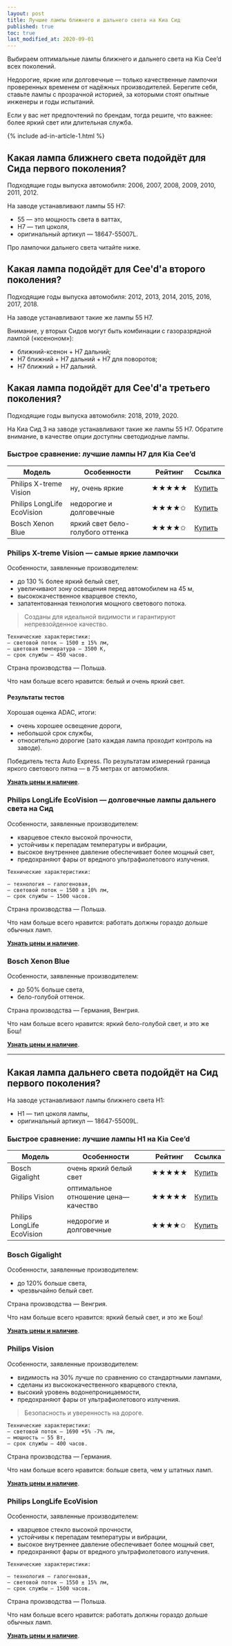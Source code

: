 ```yaml
---
layout: post
title: Лучшие лампы ближнего и дальнего света на Киа Сид
published: true
toc: true
last_modified_at: 2020-09-01
---
```


Выбираем оптимальные лампы ближнего и дальнего света на Kia Cee’d всех поколений.

Недорогие, яркие или долговечные — только качественные лампочки проверенных временем от надёжных производителей.
Берегите себя, ставьте лампы с прозрачной историей, за которыми стоят опытные инженеры и годы испытаний.

Если у вас нет предпочтений по брендам, тогда решите, что важнее: более яркий свет или длительная служба.

{% include ad-in-article-1.html %}


## Какая лампа ближнего света подойдёт для Сида первого поколения?

Подходящие годы выпуска автомобиля: 2006, 2007, 2008, 2009, 2010, 2011, 2012.

На заводе устанавливают лампы 55 H7:

- 55 — это мощность света в ваттах,
- H7 — тип цоколя,
- оригинальный артикул — 18647-55007L.

Про лампочки дальнего света читайте ниже.

## Какая лампа подойдёт для Cee'd'а второго поколения?

Подходящие годы выпуска автомобиля: 2012, 2013, 2014, 2015, 2016, 2017, 2018.

На заводе устанавливают такие же лампы 55 H7.

Внимание, у вторых Сидов могут быть комбинации с газоразрядной лампой («ксеноном»):
- ближний-ксенон + Н7 дальний;
- Н7 ближний + Н7 дальний + Н7 для поворотов;
- Н7 ближний + Н7 дальний.

## Какая лампа подойдёт для Cee'd'а третьего поколения?

Подходящие годы выпуска автомобиля: 2018, 2019, 2020.

На Киа Сид 3 на заводе устанавливают такие же лампы 55 H7. Обратите внимание, в качестве опции доступны светодиодные лампы. 


### Быстрое сравнение: лучшие лампы H7 для Kia Cee’d

| Модель                     | Особенности                      | Рейтинг | Ссылка                          |
|----------------------------|----------------------------------|---------|---------------------------------|
| Philips X-treme Vision     | ну, очень яркие                  | ★★★★★   | [Купить](https://ya.cc/m/p6Udw) |
| Philips LongLife EcoVision | недорогие и долговечные          | ★★★★✩   | [Купить](https://ya.cc/m/p6WJC) |
| Bosch Xenon Blue           | яркий свет бело-голубого оттенка | ★★★★✩   | [Купить](https://ya.cc/m/p6Wt8) |

### Philips X-treme Vision — самые яркие лампочки

Особенности, заявленные производителем:

- до 130 % более яркий белый свет,
- увеличивают зону освещения перед автомобилем на 45 м,
- высококачественное кварцевое стекло,
- запатентованная технология мощного светового потока.

> Созданы для идеальной видимости и гарантируют непревзойденное качество.

```
Технические характеристики:
— световой поток — 1500 ± 15% лм,
— цветовая температура — 3500 К,
— срок службы — 450 часов.
```

Страна производства — Польша.

Что нам больше всего нравится: белый и очень яркий свет.

#### Результаты тестов
Хорошая оценка ADAC, итоги:

- очень хорошее освещение дороги,
- небольшой срок службы,
- относительно дорогие (зато каждая лампа проходит контроль на заводе).

Победитель теста Auto Express. По результатам измерений граница яркого светового пятна — в 75 метрах от автомобиля.

**[Узнать цены и наличие](https://ya.cc/m/p6Udw)**.

### Philips LongLife EcoVision — долговечные лампы дальнего света на Сид

Особенности, заявленные производителем:

- кварцевое стекло высокой прочности,
- устойчивы к перепадам температуры и вибрации,
- высокое внутреннее давление обеспечивает более мощный свет,
- предохраняют фары от вредного ультрафиолетового излучения.

```
Технические характеристики:

— технология — галогеновая,
— световой поток — 1500 ± 10% лм,
— срок службы — 1500 часов.
```

Страна производства — Польша.

Что нам больше всего нравится: работать должны гораздо дольше обычных ламп.

**[Узнать цены и наличие](https://ya.cc/m/p6WJC)**.


### Bosch Xenon Blue

Особенности, заявленные производителем:

- до 50% больше света,
- бело-голубой оттенок.

Страна производства — Германия, Венгрия.

Что нам больше всего нравится: яркий бело-голубой свет, и это же Бош!

**[Узнать цены и наличие](https://ya.cc/m/p6Wt8)**.

---

## Какая лампа дальнего света подойдёт на Сид первого поколения?

На заводе устанавливают лампы ближнего света H1:

- H1 — тип цоколя лампы,
- оригинальный артикул — 18647-55009L.

### Быстрое сравнение: лучшие лампы H1 на Kia Cee’d

| Модель                     | Особенности                         | Рейтинг | Ссылка                          |
|----------------------------|-------------------------------------|---------|---------------------------------|
| Bosch Gigalight            | очень яркий белый свет              | ★★★★★   | [Купить](https://ya.cc/m/p6ZFN) |
| Philips Vision             | оптимальное отношение цена—качество | ★★★★★   | [Купить](https://ya.cc/m/p6ZfW) |
| Philips LongLife EcoVision | недорогие и долговечные             | ★★★★✩   | [Купить](https://ya.cc/m/p6bRL) |

### Bosch Gigalight

Особенности, заявленные производителем:

- до 120% больше света,
- чрезвычайно белый свет.

Страна производства — Венгрия.

Что нам больше всего нравится: яркий белый свет, и это же Бош!

**[Узнать цены и наличие](https://ya.cc/m/p6ZFN)**.

### Philips Vision

Особенности, заявленные производителем:

- видимость на 30% лучше по сравнению со стандартными лампами,
- сделаны из высококачественного кварцевого стекла,
- высокий уровень водонепроницаемости,
- предохраняют фары от ультрафиолетового излучения.

> Безопасность и уверенность на дороге.

```
Технические характеристики:
— световой поток — 1690 +5% -7% лм,
— мощность — 55 Вт,
— срок службы — 400 часов.
```

Страна производства — Германия.

Что нам больше всего нравится: больше света, чем у штатных ламп.

**[Узнать цены и наличие](https://ya.cc/m/p6ZfW)**.


### Philips LongLife EcoVision

Особенности, заявленные производителем:

- кварцевое стекло высокой прочности,
- устойчивы к перепадам температуры и вибрации,
- высокое внутреннее давление обеспечивает более мощный свет,
- предохраняют фары от вредного ультрафиолетового излучения.

```
Технические характеристики:

— технология — галогеновая,
— световой поток — 1550 ± 15% лм,
— срок службы — 1500 часов.
```

Страна производства — Польша.

Что нам больше всего нравится: работать должны гораздо дольше обычных ламп.

**[Узнать цены и наличие](https://ya.cc/m/p6bRL)**.

